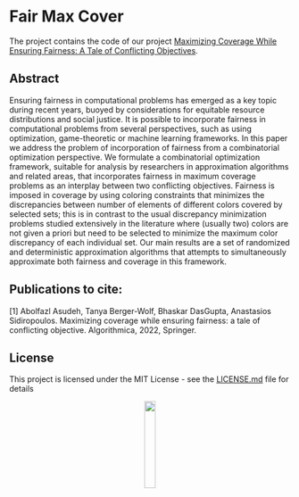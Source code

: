 # Fair Max Cover
The project contains the code of our project <a href="https://rdcu.be/c1cPr">Maximizing Coverage While Ensuring Fairness: A Tale of Conflicting Objectives<a>.

## Abstract
Ensuring fairness in computational problems has emerged as a key topic during recent years, buoyed by considerations for equitable resource distributions and social justice. It is possible to incorporate fairness in computational problems from several perspectives, such as using optimization, game-theoretic or machine learning frameworks. In this paper we address the problem of incorporation of fairness from a combinatorial optimization perspective. We formulate a combinatorial optimization framework, suitable for analysis by researchers in approximation algorithms and related areas, that incorporates fairness in maximum coverage problems as an interplay between two conflicting objectives. Fairness is imposed in coverage by using coloring constraints that minimizes the discrepancies between number of elements of different colors covered by selected sets; this is in contrast to the usual discrepancy minimization problems studied extensively in the literature where (usually two) colors are not given a priori but need to be selected to minimize the maximum color discrepancy of each individual set. Our main results are a set of randomized and deterministic approximation algorithms that attempts to simultaneously approximate both fairness and coverage in this framework.

## Publications to cite:
[1] Abolfazl Asudeh, Tanya Berger-Wolf, Bhaskar DasGupta, Anastasios Sidiropoulos. Maximizing coverage while ensuring fairness: a tale of conflicting objective. Algorithmica, 2022, Springer.

## License

This project is licensed under the MIT License - see the [LICENSE.md](LICENSE.md) file for details

<p align="center"><img width="20%" src="https://www.cs.uic.edu/~indexlab/imgs/InDeXLab2.gif"></p>
